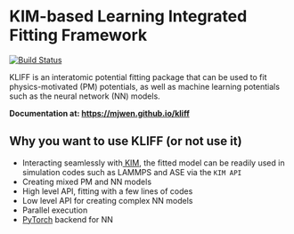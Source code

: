 # KIM-based Learning Integrated Fitting Framework

[![Build Status](https://travis-ci.com/mjwen/kliff.svg?branch=master)](https://travis-ci.com/mjwen/kliff)


KLIFF is an interatomic potential fitting package that can be used to fit
physics-motivated (PM) potentials, as well as machine learning potentials such
as the neural network (NN) models.

**Documentation at: <https://mjwen.github.io/kliff>**

## Why you want to use KLIFF (or not use it)

- Interacting seamlessly with[ KIM](https://openkim.org), the fitted model can
  be readily used in simulation codes such as LAMMPS and ASE via the `KIM API`
- Creating mixed PM and NN models
- High level API, fitting with a few lines of codes
- Low level API for creating complex NN models
- Parallel execution
- [PyTorch](https://pytorch.org) backend for NN

